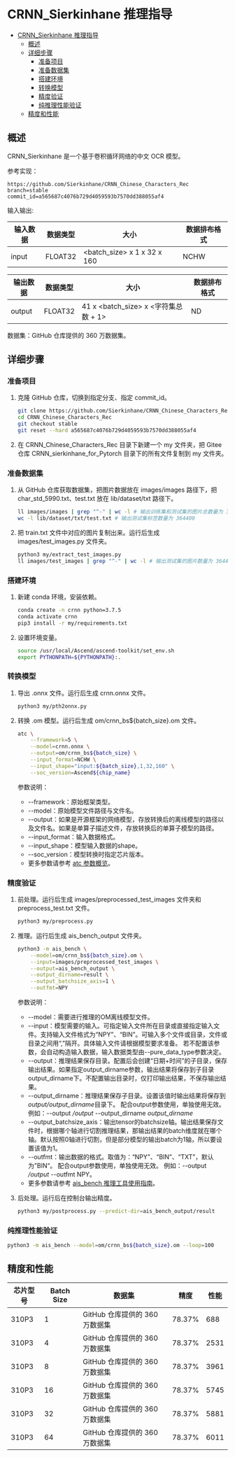 # CRNN_Sierkinhane 推理指导

- [CRNN\_Sierkinhane 推理指导](#crnn_sierkinhane-推理指导)
  - [概述](#概述)
  - [详细步骤](#详细步骤)
    - [准备项目](#准备项目)
    - [准备数据集](#准备数据集)
    - [搭建环境](#搭建环境)
    - [转换模型](#转换模型)
    - [精度验证](#精度验证)
    - [纯推理性能验证](#纯推理性能验证)
  - [精度和性能](#精度和性能)

## 概述

CRNN_Sierkinhane 是一个基于卷积循环网络的中文 OCR 模型。

参考实现：

```
https://github.com/Sierkinhane/CRNN_Chinese_Characters_Rec
branch=stable
commit_id=a565687c4076b729d4059593b7570dd388055af4
```

输入输出:

| 输入数据 | 数据类型 | 大小 | 数据排布格式 |
| ---- | ---- | ---- | ---- |
| input | FLOAT32  | <batch_size> x 1 x 32 x 160 | NCHW |

| 输出数据 | 数据类型 | 大小 | 数据排布格式 |
| ---- | ---- | ---- | ---- |
| output | FLOAT32 | 41 x <batch_size> x <字符集总数 + 1> | ND |

数据集：GitHub 仓库提供的 360 万数据集。

## 详细步骤

### 准备项目

1. 克隆 GitHub 仓库，切换到指定分支、指定 commit_id。

   ```bash
   git clone https://github.com/Sierkinhane/CRNN_Chinese_Characters_Rec.git
   cd CRNN_Chinese_Characters_Rec
   git checkout stable
   git reset --hard a565687c4076b729d4059593b7570dd388055af4
   ```

2. 在 CRNN_Chinese_Characters_Rec 目录下新建一个 my 文件夹，把 Gitee 仓库 CRNN_sierkinhane_for_Pytorch 目录下的所有文件复制到 my 文件夹。

### 准备数据集

1. 从 GitHub 仓库获取数据集，把图片数据放在 images/images 路径下，把 char_std_5990.txt、test.txt 放在 lib/dataset/txt 路径下。

   ```bash
   ll images/images | grep "^-" | wc -l # 输出训练集和测试集的图片总数量为 3644007
   wc -l lib/dataset/txt/test.txt # 输出测试集标签数量为 364400
   ```

2. 把 train.txt 文件中对应的图片复制出来。运行后生成 images/test_images.py 文件夹。

   ```bash
   python3 my/extract_test_images.py
   ll images/test_images | grep "^-" | wc -l # 输出测试集的图片数量为 364400
   ```

### 搭建环境

1. 新建 conda 环境，安装依赖。

   ```bash
   conda create -n crnn python=3.7.5
   conda activate crnn
   pip3 install -r my/requirements.txt
   ```

2. 设置环境变量。

   ```bash
   source /usr/local/Ascend/ascend-toolkit/set_env.sh
   export PYTHONPATH=${PYTHONPATH}:.
   ```

### 转换模型

1. 导出 .onnx 文件。运行后生成 crnn.onnx 文件。

   ```bash
   python3 my/pth2onnx.py
   ```

2. 转换 .om 模型。运行后生成 om/crnn_bs${batch_size}.om 文件。

   ```bash
   atc \
       --framework=5 \
       --model=crnn.onnx \
       --output=om/crnn_bs${batch_size} \
       --input_format=NCHW \
       --input_shape="input:${batch_size},1,32,160" \
       --soc_version=Ascend${chip_name}
   ```
   
   参数说明：
   
   - --framework：原始框架类型。
   - --model：原始模型文件路径与文件名。
   - --output：如果是开源框架的网络模型，存放转换后的离线模型的路径以及文件名。如果是单算子描述文件，存放转换后的单算子模型的路径。
   - --input_format：输入数据格式。
   - --input_shape：模型输入数据的shape。
   - --soc_version：模型转换时指定芯片版本。
   - 更多参数请参考 [atc 参数概览](https://www.hiascend.com/document/detail/zh/CANNCommunityEdition/63RC2alpha002/infacldevg/atctool/atlasatc_16_0041.html)。

### 精度验证

1. 前处理。运行后生成 images/preprocessed_test_images 文件夹和 preprocess_test.txt 文件。

   ```bash
   python3 my/preprocess.py
   ```

2. 推理。运行后生成 ais_bench_output 文件夹。

   ```bash
   python3 -m ais_bench \
       --model=om/crnn_bs${batch_size}.om \
       --input=images/preprocessed_test_images \
       --output=ais_bench_output \
       --output_dirname=result \
       --output_batchsize_axis=1 \
       --outfmt=NPY
   ```

   参数说明：

   - --model：需要进行推理的OM离线模型文件。
   - --input：模型需要的输入。可指定输入文件所在目录或直接指定输入文件。支持输入文件格式为“NPY”、“BIN”。可输入多个文件或目录，文件或目录之间用“,”隔开。具体输入文件请根据模型要求准备。 若不配置该参数，会自动构造输入数据，输入数据类型由--pure_data_type参数决定。
   - --output：推理结果保存目录。配置后会创建“日期+时间”的子目录，保存输出结果。如果指定output_dirname参数，输出结果将保存到子目录output_dirname下。不配置输出目录时，仅打印输出结果，不保存输出结果。
   - --output_dirname：推理结果保存子目录。设置该值时输出结果将保存到*output/output_dirname*目录下。 配合output参数使用，单独使用无效。 例如：--output */output* --output_dirname *output_dirname*
   - --output_batchsize_axis：输出tensor的batchsize轴。输出结果保存文件时，根据哪个轴进行切割推理结果，那输出结果的batch维度就在哪个轴。默认按照0轴进行切割，但是部分模型的输出batch为1轴，所以要设置该值为1。
   - --outfmt：输出数据的格式。取值为：“NPY”、“BIN”、“TXT”，默认为”BIN“。 配合output参数使用，单独使用无效。 例如：--output */output* --outfmt NPY。
   - 更多参数请参考 [ ais_bench 推理工具使用指南](https://gitee.com/ascend/tools/tree/master/ais-bench_workload/tool/ais_bench)。

3. 后处理。运行后在控制台输出精度。

   ```bash
   python3 my/postprocess.py --predict-dir=ais_bench_output/result
   ```

### 纯推理性能验证

```bash
python3 -m ais_bench --model=om/crnn_bs${batch_size}.om --loop=100
```

## 精度和性能

| 芯片型号 | Batch Size | 数据集 | 精度 | 性能 |
| ---- | ---- | ---- | ---- | ----|
| 310P3 | 1 | GitHub 仓库提供的 360 万数据集 | 78.37% | 688 |
| 310P3 | 4 | GitHub 仓库提供的 360 万数据集 | 78.37% | 2531 |
| 310P3 | 8 | GitHub 仓库提供的 360 万数据集 | 78.37% | 3961 |
| 310P3 | 16 | GitHub 仓库提供的 360 万数据集 | 78.37% | 5745 |
| 310P3 | 32 | GitHub 仓库提供的 360 万数据集 | 78.37% | 5881 |
| 310P3 | 64 | GitHub 仓库提供的 360 万数据集 | 78.37% | 6011 |